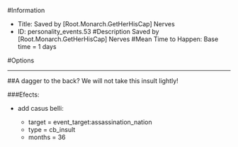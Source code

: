 #Information
 - Title: Saved by [Root.Monarch.GetHerHisCap] Nerves
 - ID: personality_events.53
#Description
Saved by [Root.Monarch.GetHerHisCap] Nerves
#Mean Time to Happen:
Base time = 1 days

#Options

___
##A dagger to the back? We will not take this insult lightly!

###Efects:<ul><li>add casus belli:</li><ul><li>target = event_target:assassination_nation</li><li>type = cb_insult</li><li>months = 36</li></ul></ul>
